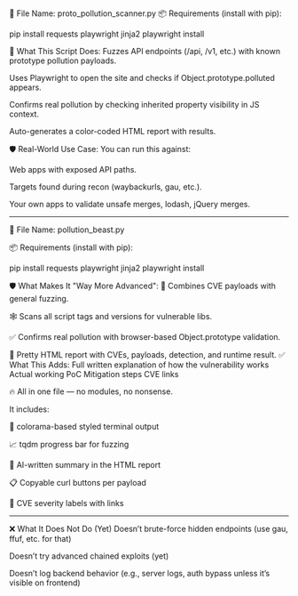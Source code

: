 🧬 File Name: proto_pollution_scanner.py
📦 Requirements (install with pip):

pip install requests playwright jinja2
playwright install


🚀 What This Script Does:
Fuzzes API endpoints (/api, /v1, etc.) with known prototype pollution payloads.

Uses Playwright to open the site and checks if Object.prototype.polluted appears.

Confirms real pollution by checking inherited property visibility in JS context.

Auto-generates a color-coded HTML report with results.

🛡️ Real-World Use Case:
You can run this against:

Web apps with exposed API paths.

Targets found during recon (waybackurls, gau, etc.).

Your own apps to validate unsafe merges, lodash, jQuery merges.

_______________________________________________________________________________________________

🧬 File Name: pollution_beast.py

📦 Requirements (install with pip):

pip install requests playwright jinja2
playwright install

🛡️ What Makes It "Way More Advanced":
💉 Combines CVE payloads with general fuzzing.

🕸️ Scans all script tags and versions for vulnerable libs.

✅ Confirms real pollution with browser-based Object.prototype validation.

📄 Pretty HTML report with CVEs, payloads, detection, and runtime result.
✅ What This Adds:
Full written explanation of how the vulnerability works
Actual working PoC
Mitigation steps
CVE links

🔥 All in one file — no modules, no nonsense.

It includes:

🎨 colorama-based styled terminal output

📈 tqdm progress bar for fuzzing

🧠 AI-written summary in the HTML report

📋 Copyable curl buttons per payload

🔐 CVE severity labels with links

_______________________________________________________________________________________________

❌ What It Does Not Do (Yet)
Doesn’t brute-force hidden endpoints (use gau, ffuf, etc. for that)

Doesn’t try advanced chained exploits (yet)

Doesn’t log backend behavior (e.g., server logs, auth bypass unless it’s visible on frontend)

